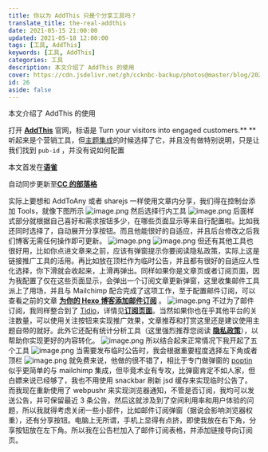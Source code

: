 ```yaml
---
title: 你以为 AddThis 只是个分享工具吗？
translate_title: the-real-addthis
date: 2021-05-15 21:00:00
updated: 2021-05-18 12:00:00
tags: [工具, AddThis]
keywords: [工具, AddThis]
categories: 工具
description: 本文介绍了 AddThis 的使用
cover: https://cdn.jsdelivr.net/gh/ccknbc-backup/photos@master/blog/2021-05-15~21-52-56.webp
id: 26
aside: false
---
```


本文介绍了 AddThis 的使用

<!-- more -->

打开 [**AddThis**](https://www.addthis.com/) 官网，标语是 Turn your visitors into engaged customers.\*\* \*\*听起来是个营销工具，但[主题集成](https://butterfly.js.org/posts/ceeb73f/#分享)的时候选择了它，并且没有做特别说明，只是让我们找到 `pub-id` ，并没有说如何配置

本文首发在[**语雀**](https://www.yuque.com/ccknbc/blog/24)

自动同步更新至[**CC 的部落格**](https://blog.ccknbc.cc/posts/the-real-addthis)

实际上要想和 AddToAny 或者 sharejs 一样使用文章内分享，我们得在控制台添加 Tools，就像下图所示
![image.png](https://cdn.nlark.com/yuque/0/2021/png/8391407/1621142780727-b0ba0833-f60e-4a95-bb23-2875dd54c3c2.png#height=719&id=ue75333d4&margin=%5Bobject%20Object%5D&name=image.png&originHeight=719&originWidth=1036&originalType=binary&size=69605&status=done&style=none&width=1036)
然后选择行内工具
![image.png](https://cdn.nlark.com/yuque/0/2021/png/8391407/1621142848618-8ff7ab42-7118-4161-9da3-77319203967a.png#height=808&id=udf8793a9&margin=%5Bobject%20Object%5D&name=image.png&originHeight=808&originWidth=1269&originalType=binary&size=54618&status=done&style=none&width=1269)
后面样式部分就根据自己喜好和需求按钮多少，在哪些页面显示等来自行配置啦。比如我还同时选择了，自动展开分享按钮。而且他能很好的自适应，并且后台修改之后我们博客无需任何操作即可更新。
![image.png](https://cdn.nlark.com/yuque/0/2021/png/8391407/1621143046263-9f6aafa6-32f0-4ff6-85e4-be1b7e375617.png#height=56&id=uc42770eb&margin=%5Bobject%20Object%5D&name=image.png&originHeight=56&originWidth=1020&originalType=binary&size=9002&status=done&style=none&width=1020)
![image.png](https://cdn.nlark.com/yuque/0/2021/png/8391407/1621143097471-85b42c6c-3561-4348-a164-f312328a598c.png#height=60&id=u37bce032&margin=%5Bobject%20Object%5D&name=image.png&originHeight=60&originWidth=457&originalType=binary&size=5342&status=done&style=none&width=457)
但还有其他工具也很好用，比如你点进文章来之前，应该有弹窗提示你要阅读隐私政策，实际上这是链接推广工具的活用。再比如放在顶栏作为临时公告，并且都有很好的自适应人性化选择，你下滑就会收起来，上滑再弹出。同样如果你是文章页或者订阅页面，因为我配置了仅在这些页面显示，会弹出一个订阅文章更新弹窗，这里收集邮件工具派上了用场，并且与 Mailchimp 配合完成了这项工作，至于配置邮件订阅，可以查看之前的文章 [**为你的 Hexo 博客添加邮件订阅**](/posts/add-email-subscription-to-your-hexo-blog/) 。
![image.png](https://cdn.nlark.com/yuque/0/2021/png/8391407/1621144135285-b67842b1-b8c9-47a5-bf51-5bbe3e4953d5.png#height=780&id=u06f3186e&margin=%5Bobject%20Object%5D&name=image.png&originHeight=780&originWidth=422&originalType=binary&size=36857&status=done&style=none&width=422)
不过为了邮件订阅，我同样整合到了 [Tidio](https://www.tidio.com/)，详情见[**订阅页面**](/sub)。当然如果你也在乎其他平台的关注数量，可以使用关注按钮来实现推广效果，文章推荐和打赏这里还是建议使用主题自带的就好。此外它还配有统计分析工具（这里强烈推荐您阅读 [**隐私政策**](/privacy-policy)），以帮助你实现更好的内容转化。
![image.png](https://cdn.nlark.com/yuque/0/2021/png/8391407/1621143646876-ecadedf5-be33-4048-a8b9-a1591f3e8fe2.png#height=3898&id=ufa0dc4e3&margin=%5Bobject%20Object%5D&name=image.png&originHeight=3898&originWidth=1584&originalType=binary&size=279916&status=done&style=none&width=1584)
所以结合起来正常情况下我开起了五个工具
![image.png](https://cdn.nlark.com/yuque/0/2021/png/8391407/1621144000308-6da07ca0-5aad-421f-a711-ac1d00aeefd7.png#height=1004&id=uf5bf2d57&margin=%5Bobject%20Object%5D&name=image.png&originHeight=1004&originWidth=1579&originalType=binary&size=83395&status=done&style=none&width=1579)
当需要发布临时公告时，我会根据重要程度选择左下角或者顶栏
![image.png](https://cdn.nlark.com/yuque/0/2021/png/8391407/1621144072301-650ffe7c-8331-4bc4-ab8e-a8870f62dce1.png#height=405&id=uca0d9fc5&margin=%5Bobject%20Object%5D&name=image.png&originHeight=405&originWidth=1583&originalType=binary&size=32828&status=done&style=none&width=1583)
就免费来说，他做的很不错了，相比于专门做弹窗的 [poptin](https://www.poptin.com/blog/zh/create-mailchimp-pop-ups-grow-email-list/) 似乎更简单的与 mailchimp 集成，但毕竟术业有专攻，比弹窗肯定不如人家，但白嫖来说已经够了，我也不用使用 snackbar 刷新 jsd 缓存来实现临时公告了。
而我现在重新使用了 webpushr 来实现浏览器通知，不管是否订阅，我均可以发送公告，并可保留最近 3 条公告，然后这就涉及到了空间利用率和用户体验的问题，所以我就得考虑关闭一些小部件，比如邮件订阅弹窗（据说会影响浏览器权重），还有分享按钮。电脑上无所谓，手机上显得有点挤，即使我放在右下角，分享按钮放在左下角。所以我在公告栏加入了邮件订阅表格，并添加链接导向订阅页。
